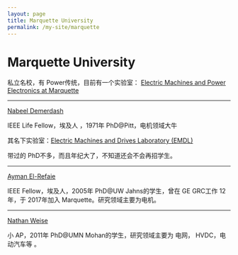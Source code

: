```yaml
---
layout: page
title: Marquette University
permalink: /my-site/marquette
---
```

# Marquette University

私立名校，有 Power传统，目前有一个实验室：
[Electric Machines and Power Electronics at Marquette](https://www.muenergylabs.com/)

---

[Nabeel Demerdash](https://www.marquette.edu/electrical-computer-engineering/directory/nabeel-demerdash.php)

IEEE Life Fellow，埃及人 ，1971年 PhD@Pitt，电机领域大牛

其名下实验室：[Electric Machines and Drives Laboratory (EMDL)](https://www.eng.mu.edu/demerdashn/index.htm)

带过的 PhD不多，而且年纪大了，不知道还会不会再招学生。

---

[Ayman El-Refaie](https://www.marquette.edu/electrical-computer-engineering/directory/ayman-el-refaie.php)

IEEE Fellow，埃及人，2005年 PhD@UW Jahns的学生，曾在 GE GRC工作 12年，于 2017年加入 Marquette。研究领域主要为电机。

---

[Nathan Weise](https://www.marquette.edu/electrical-computer-engineering/directory/nathan-weise.php)

小 AP，2011年 PhD@UMN Mohan的学生，研究领域主要为 电网， HVDC，电动汽车等 。
